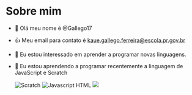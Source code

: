 # Sobre mim
- 👋 Olá meu nome é @Gallego17
- :+1: Meu email para contato é kaue.gallego.ferreira@escola.pr.gov.br
- 👀 Eu estou interessado em aprender a programar novas linguagens.
- 🌱 Eu estou aprendendo a programar recentemente a linguagem de JavaScript e Scratch

  ![Scratch](https://img.shields.io/badge/Scratch-4D97FF?style=for-the-badge&logo=Scratch&logoColor=white)
  ![Javascript](https://img.shields.io/badge/JavaScript-323330?style=for-the-badge&logo=javascript&logoColor=F7DF1E)
  HTML <img src="https://img.shields.io/badge/Scratch-4D97FF?style=for-the-badge&logo=Scratch&logoColor=white" />
